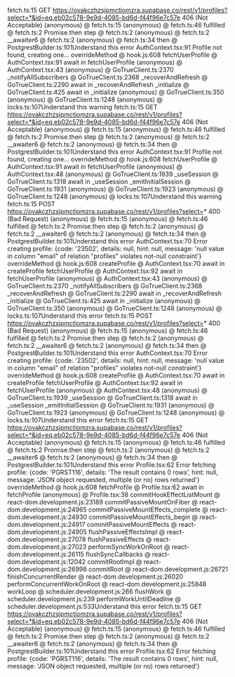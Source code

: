 fetch.ts:15  GET https://ovakczhzsjpmctiomzra.supabase.co/rest/v1/profiles?select=*&id=eq.eb02c578-9e9d-4085-bd6d-f44f96e7c57e 406 (Not Acceptable)
(anonymous) @ fetch.ts:15
(anonymous) @ fetch.ts:46
fulfilled @ fetch.ts:2
Promise.then
step @ fetch.ts:2
(anonymous) @ fetch.ts:2
__awaiter6 @ fetch.ts:2
(anonymous) @ fetch.ts:34
then @ PostgrestBuilder.ts:101Understand this error
AuthContext.tsx:91 Profile not found, creating one...
overrideMethod @ hook.js:608
fetchUserProfile @ AuthContext.tsx:91
await in fetchUserProfile
(anonymous) @ AuthContext.tsx:43
(anonymous) @ GoTrueClient.ts:2370
_notifyAllSubscribers @ GoTrueClient.ts:2368
_recoverAndRefresh @ GoTrueClient.ts:2290
await in _recoverAndRefresh
_initialize @ GoTrueClient.ts:425
await in _initialize
(anonymous) @ GoTrueClient.ts:350
(anonymous) @ GoTrueClient.ts:1248
(anonymous) @ locks.ts:107Understand this warning
fetch.ts:15  GET https://ovakczhzsjpmctiomzra.supabase.co/rest/v1/profiles?select=*&id=eq.eb02c578-9e9d-4085-bd6d-f44f96e7c57e 406 (Not Acceptable)
(anonymous) @ fetch.ts:15
(anonymous) @ fetch.ts:46
fulfilled @ fetch.ts:2
Promise.then
step @ fetch.ts:2
(anonymous) @ fetch.ts:2
__awaiter6 @ fetch.ts:2
(anonymous) @ fetch.ts:34
then @ PostgrestBuilder.ts:101Understand this error
AuthContext.tsx:91 Profile not found, creating one...
overrideMethod @ hook.js:608
fetchUserProfile @ AuthContext.tsx:91
await in fetchUserProfile
(anonymous) @ AuthContext.tsx:48
(anonymous) @ GoTrueClient.ts:1939
_useSession @ GoTrueClient.ts:1318
await in _useSession
_emitInitialSession @ GoTrueClient.ts:1931
(anonymous) @ GoTrueClient.ts:1923
(anonymous) @ GoTrueClient.ts:1248
(anonymous) @ locks.ts:107Understand this warning
fetch.ts:15  POST https://ovakczhzsjpmctiomzra.supabase.co/rest/v1/profiles?select=* 400 (Bad Request)
(anonymous) @ fetch.ts:15
(anonymous) @ fetch.ts:46
fulfilled @ fetch.ts:2
Promise.then
step @ fetch.ts:2
(anonymous) @ fetch.ts:2
__awaiter6 @ fetch.ts:2
(anonymous) @ fetch.ts:34
then @ PostgrestBuilder.ts:101Understand this error
AuthContext.tsx:70 Error creating profile: {code: '23502', details: null, hint: null, message: 'null value in column "email" of relation "profiles" violates not-null constraint'}
overrideMethod @ hook.js:608
createProfile @ AuthContext.tsx:70
await in createProfile
fetchUserProfile @ AuthContext.tsx:92
await in fetchUserProfile
(anonymous) @ AuthContext.tsx:43
(anonymous) @ GoTrueClient.ts:2370
_notifyAllSubscribers @ GoTrueClient.ts:2368
_recoverAndRefresh @ GoTrueClient.ts:2290
await in _recoverAndRefresh
_initialize @ GoTrueClient.ts:425
await in _initialize
(anonymous) @ GoTrueClient.ts:350
(anonymous) @ GoTrueClient.ts:1248
(anonymous) @ locks.ts:107Understand this error
fetch.ts:15  POST https://ovakczhzsjpmctiomzra.supabase.co/rest/v1/profiles?select=* 400 (Bad Request)
(anonymous) @ fetch.ts:15
(anonymous) @ fetch.ts:46
fulfilled @ fetch.ts:2
Promise.then
step @ fetch.ts:2
(anonymous) @ fetch.ts:2
__awaiter6 @ fetch.ts:2
(anonymous) @ fetch.ts:34
then @ PostgrestBuilder.ts:101Understand this error
AuthContext.tsx:70 Error creating profile: {code: '23502', details: null, hint: null, message: 'null value in column "email" of relation "profiles" violates not-null constraint'}
overrideMethod @ hook.js:608
createProfile @ AuthContext.tsx:70
await in createProfile
fetchUserProfile @ AuthContext.tsx:92
await in fetchUserProfile
(anonymous) @ AuthContext.tsx:48
(anonymous) @ GoTrueClient.ts:1939
_useSession @ GoTrueClient.ts:1318
await in _useSession
_emitInitialSession @ GoTrueClient.ts:1931
(anonymous) @ GoTrueClient.ts:1923
(anonymous) @ GoTrueClient.ts:1248
(anonymous) @ locks.ts:107Understand this error
fetch.ts:15  GET https://ovakczhzsjpmctiomzra.supabase.co/rest/v1/profiles?select=*&id=eq.eb02c578-9e9d-4085-bd6d-f44f96e7c57e 406 (Not Acceptable)
(anonymous) @ fetch.ts:15
(anonymous) @ fetch.ts:46
fulfilled @ fetch.ts:2
Promise.then
step @ fetch.ts:2
(anonymous) @ fetch.ts:2
__awaiter6 @ fetch.ts:2
(anonymous) @ fetch.ts:34
then @ PostgrestBuilder.ts:101Understand this error
Profile.tsx:62 Error fetching profile: {code: 'PGRST116', details: 'The result contains 0 rows', hint: null, message: 'JSON object requested, multiple (or no) rows returned'}
overrideMethod @ hook.js:608
fetchProfile @ Profile.tsx:62
await in fetchProfile
(anonymous) @ Profile.tsx:38
commitHookEffectListMount @ react-dom.development.js:23189
commitPassiveMountOnFiber @ react-dom.development.js:24965
commitPassiveMountEffects_complete @ react-dom.development.js:24930
commitPassiveMountEffects_begin @ react-dom.development.js:24917
commitPassiveMountEffects @ react-dom.development.js:24905
flushPassiveEffectsImpl @ react-dom.development.js:27078
flushPassiveEffects @ react-dom.development.js:27023
performSyncWorkOnRoot @ react-dom.development.js:26115
flushSyncCallbacks @ react-dom.development.js:12042
commitRootImpl @ react-dom.development.js:26998
commitRoot @ react-dom.development.js:26721
finishConcurrentRender @ react-dom.development.js:26020
performConcurrentWorkOnRoot @ react-dom.development.js:25848
workLoop @ scheduler.development.js:266
flushWork @ scheduler.development.js:239
performWorkUntilDeadline @ scheduler.development.js:533Understand this error
fetch.ts:15  GET https://ovakczhzsjpmctiomzra.supabase.co/rest/v1/profiles?select=*&id=eq.eb02c578-9e9d-4085-bd6d-f44f96e7c57e 406 (Not Acceptable)
(anonymous) @ fetch.ts:15
(anonymous) @ fetch.ts:46
fulfilled @ fetch.ts:2
Promise.then
step @ fetch.ts:2
(anonymous) @ fetch.ts:2
__awaiter6 @ fetch.ts:2
(anonymous) @ fetch.ts:34
then @ PostgrestBuilder.ts:101Understand this error
Profile.tsx:62 Error fetching profile: {code: 'PGRST116', details: 'The result contains 0 rows', hint: null, message: 'JSON object requested, multiple (or no) rows returned'}